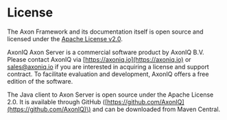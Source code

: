 # License

The Axon Framework and its documentation itself is open source and licensed under the [Apache License v2.0](http://www.apache.org/licenses/LICENSE-2.0). 

AxonIQ Axon Server is a commercial software product by AxonIQ B.V. Please contact AxonIQ via [https://axoniq.io](https://axoniq.io) or [sales@axoniq.io](mailto:sales@axoniq.io) if you are interested in acquiring a license and support contract. To facilitate evaluation and development, AxonIQ offers a free edition of the software.

The Java client to Axon Server is open source under the Apache License 2.0. It is available through GitHub \([https://github.com/AxonIQ](https://github.com/AxonIQ)\) and can be downloaded from Maven Central.





